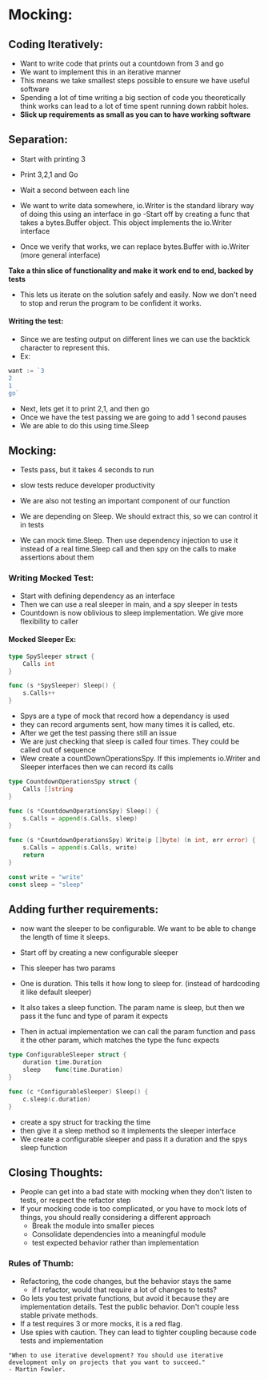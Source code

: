 # Mocking:

## Coding Iteratively:
- Want to write code that prints out a countdown from 3 and go
- We want to implement this in an iterative manner
- This means we take smallest steps possible to ensure we have useful software
- Spending a lot of time writing a big section of code you theoretically think works can lead to a lot of time spent running down rabbit holes.
- **Slick up requirements as small as you can to have working software**


## Separation:
- Start with printing 3
- Print 3,2,1 and Go 
- Wait a second between each line

- We want to write data somewhere, io.Writer is the standard library way of doing this using an interface in go
-Start off by creating a func that takes a bytes.Buffer object. This object implements the io.Writer interface
- Once we verify that works, we can replace bytes.Buffer with io.Writer (more general interface)

**Take a thin slice of functionality and make it work end to end, backed by tests**
- This lets us iterate on the solution safely and easily. Now we don't need to stop and rerun the program to be confident it works.

#### Writing the test:
- Since we are testing output on different lines we can use the backtick character to represent this.
- Ex:
```go
want := `3
2
1
go`
```

- Next, lets get it to print 2,1, and then go
- Once we have the test passing we are going to add 1 second pauses
- We are able to do this using time.Sleep

## Mocking:
- Tests pass, but it takes 4 seconds to run
- slow tests reduce developer productivity
- We are also not testing an important component of our function
- We are depending on Sleep. We should extract this, so we can control it in tests

- We can mock time.Sleep. Then use dependency injection to use it instead of a real time.Sleep call and then spy on the calls to make assertions about them

### Writing Mocked Test:
- Start with defining dependency as an interface
- Then we can use a real sleeper in main, and a spy sleeper in tests
- Countdown is now oblivious to sleep implementation. We give more flexibility to caller

#### Mocked Sleeper Ex:
```go
type SpySleeper struct {
	Calls int
}

func (s *SpySleeper) Sleep() {
	s.Calls++
}
```
- Spys are a type of mock that record how a dependancy is used
- they can record arguments sent, how many times it is called, etc.
- After we get the test passing there still an issue
- We are just checking that sleep is called four times. They could be called out of sequence
- Wew create a countDownOperationsSpy. If this implements io.Writer and Sleeper interfaces then we can record its calls
```go
type CountdownOperationsSpy struct {
    Calls []string
}

func (s *CountdownOperationsSpy) Sleep() {
    s.Calls = append(s.Calls, sleep)
}

func (s *CountdownOperationsSpy) Write(p []byte) (n int, err error) {
    s.Calls = append(s.Calls, write)
    return
}

const write = "write"
const sleep = "sleep"
```


## Adding further requirements:
- now want the sleeper to be configurable. We want to be able to change the length of time it sleeps.

- Start off by creating a new configurable sleeper
- This sleeper has two params
- One is duration. This tells it how long to sleep for. (instead of hardcoding it like default sleeper)
- It also takes a sleep function. The param name is sleep, but then we pass it the func and type of param it expects
- Then in actual implementation we can call the param function and pass it the other param, which matches the type the func expects
```go
type ConfigurableSleeper struct {
	duration time.Duration
	sleep    func(time.Duration)
}

func (c *ConfigurableSleeper) Sleep() {
	c.sleep(c.duration)
}
```

- create a spy struct for tracking the time
- then give it a sleep method so it implements the sleeper interface
- We create a configurable sleeper and pass it a duration and the spys sleep function

## Closing Thoughts:
- People can get into a bad state with mocking when they don't listen to tests, or respect the refactor step
- If your mocking code is too complicated, or you have to mock lots of things, you should really considering a different approach
	- Break the module into smaller pieces
	- Consolidate dependencies into a meaningful module
	- test expected behavior rather than implementation

### Rules of Thumb:
- Refactoring, the code changes, but the behavior stays the same
	- if I refactor, would that require a lot of changes to tests?
- Go lets you test private functions, but avoid it because they are implementation details. Test the public behavior. Don't couple less stable private methods.
- If a test requires 3 or more mocks, it is a red flag. 
- Use spies with caution. They can lead to tighter coupling because code tests and implementation

```
"When to use iterative development? You should use iterative development only on projects that you want to succeed."
- Martin Fowler.
```